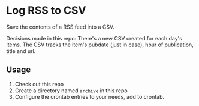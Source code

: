 # Log RSS to CSV
Save the contents of a RSS feed into a CSV.

Decisions made in this repo: There's a new CSV created for each day's items. The CSV tracks the item's pubdate (just in case), hour of publication, title and url.

## Usage

1. Check out this repo
2. Create a directory named `archive` in this repo
3. Configure the crontab entries to your needs, add to crontab.

